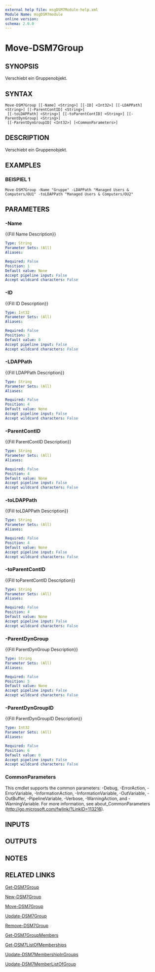 ```yaml
---
external help file: msgDSM7Module-help.xml
Module Name: msgDSM7module
online version:
schema: 2.0.0
---
```


# Move-DSM7Group

## SYNOPSIS
Verschiebt ein Gruppenobjekt.

## SYNTAX

```
Move-DSM7Group [[-Name] <String>] [[-ID] <Int32>] [[-LDAPPath] <String>] [[-ParentContID] <String>]
 [[-toLDAPPath] <String>] [[-toParentContID] <String>] [[-ParentDynGroup] <String>]
 [[-ParentDynGroupID] <Int32>] [<CommonParameters>]
```

## DESCRIPTION
Verschiebt ein Gruppenobjekt.

## EXAMPLES

### BEISPIEL 1
```
Move-DSM7Group -Name "Gruppe" -LDAPPath "Managed Users & Computers/OU1" -toLDAPPath "Managed Users & Computers/OU2"
```

## PARAMETERS

### -Name
{{Fill Name Description}}

```yaml
Type: String
Parameter Sets: (All)
Aliases:

Required: False
Position: 1
Default value: None
Accept pipeline input: False
Accept wildcard characters: False
```

### -ID
{{Fill ID Description}}

```yaml
Type: Int32
Parameter Sets: (All)
Aliases:

Required: False
Position: 3
Default value: 0
Accept pipeline input: False
Accept wildcard characters: False
```

### -LDAPPath
{{Fill LDAPPath Description}}

```yaml
Type: String
Parameter Sets: (All)
Aliases:

Required: False
Position: 4
Default value: None
Accept pipeline input: False
Accept wildcard characters: False
```

### -ParentContID
{{Fill ParentContID Description}}

```yaml
Type: String
Parameter Sets: (All)
Aliases:

Required: False
Position: 4
Default value: None
Accept pipeline input: False
Accept wildcard characters: False
```

### -toLDAPPath
{{Fill toLDAPPath Description}}

```yaml
Type: String
Parameter Sets: (All)
Aliases:

Required: False
Position: 4
Default value: None
Accept pipeline input: False
Accept wildcard characters: False
```

### -toParentContID
{{Fill toParentContID Description}}

```yaml
Type: String
Parameter Sets: (All)
Aliases:

Required: False
Position: 4
Default value: None
Accept pipeline input: False
Accept wildcard characters: False
```

### -ParentDynGroup
{{Fill ParentDynGroup Description}}

```yaml
Type: String
Parameter Sets: (All)
Aliases:

Required: False
Position: 5
Default value: None
Accept pipeline input: False
Accept wildcard characters: False
```

### -ParentDynGroupID
{{Fill ParentDynGroupID Description}}

```yaml
Type: Int32
Parameter Sets: (All)
Aliases:

Required: False
Position: 6
Default value: 0
Accept pipeline input: False
Accept wildcard characters: False
```

### CommonParameters
This cmdlet supports the common parameters: -Debug, -ErrorAction, -ErrorVariable, -InformationAction, -InformationVariable, -OutVariable, -OutBuffer, -PipelineVariable, -Verbose, -WarningAction, and -WarningVariable. For more information, see about_CommonParameters (http://go.microsoft.com/fwlink/?LinkID=113216).

## INPUTS

## OUTPUTS

## NOTES

## RELATED LINKS

[Get-DSM7Group]()

[New-DSM7Group]()

[Move-DSM7Group]()

[Update-DSM7Group]()

[Remove-DSM7Group]()

[Get-DSM7GroupMembers]()

[Get-DSM7ListOfMemberships]()

[Update-DSM7MembershipInGroups]()

[Update-DSM7MemberListOfGroup]()

